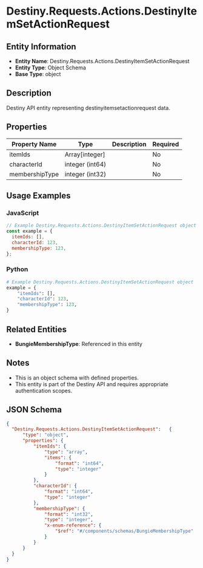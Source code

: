# Destiny.Requests.Actions.DestinyItemSetActionRequest

## Entity Information
- **Entity Name**: Destiny.Requests.Actions.DestinyItemSetActionRequest
- **Entity Type**: Object Schema
- **Base Type**: object

## Description
Destiny API entity representing destinyitemsetactionrequest data.

## Properties

| Property Name | Type | Description | Required |
|---------------|------|-------------|----------|
| itemIds | Array[integer] |  | No |
| characterId | integer (int64) |  | No |
| membershipType | integer (int32) |  | No |

## Usage Examples

### JavaScript
```javascript
// Example Destiny.Requests.Actions.DestinyItemSetActionRequest object
const example = {
  itemIds: [],
  characterId: 123,
  membershipType: 123,
};
```

### Python
```python
# Example Destiny.Requests.Actions.DestinyItemSetActionRequest object
example = {
    "itemIds": [],
    "characterId": 123,
    "membershipType": 123,
}
```

## Related Entities
- **BungieMembershipType**: Referenced in this entity

## Notes
- This is an object schema with defined properties.
- This entity is part of the Destiny API and requires appropriate authentication scopes.

## JSON Schema
```json
{
  "Destiny.Requests.Actions.DestinyItemSetActionRequest":   {
      "type": "object",
      "properties": {
          "itemIds": {
              "type": "array",
              "items": {
                  "format": "int64",
                  "type": "integer"
              }
          },
          "characterId": {
              "format": "int64",
              "type": "integer"
          },
          "membershipType": {
              "format": "int32",
              "type": "integer",
              "x-enum-reference": {
                  "$ref": "#/components/schemas/BungieMembershipType"
              }
          }
      }
  }
}
```
